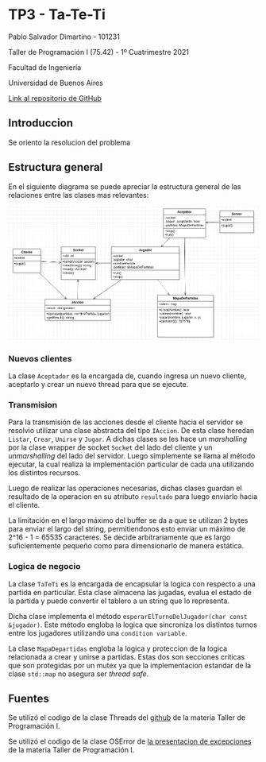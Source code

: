 # TP3 - Ta-Te-Ti

Pablo Salvador Dimartino - 101231

Taller de Programación I (75.42) - 1º Cuatrimestre 2021

Facultad de Ingeniería

Universidad de Buenos Aires

[Link al repositorio de GitHub](https://github.com/psdimartino/TallerDeProgramacion_TP3)

## Introduccion

Se oriento la resolucion del problema 

## Estructura general
En el siguiente diagrama se puede apreciar la estructura general de las relaciones entre las clases mas relevantes:

![Diagrama principal de las relaciones entre clases](./diagrama.PNG)

### Nuevos clientes

La clase `Aceptador` es la encargada de, cuando ingresa un nuevo cliente, aceptarlo y crear un nuevo thread para que se ejecute.

### Transmision

Para la transmisión de las acciones desde el cliente hacia el servidor se resolvio utilizar una clase abstracta del tipo `IAccion`. De esta clase heredan `Listar`, `Crear`, `Unirse` y `Jugar`. A dichas clases se les hace un *marshalling* por la clase wrapper de socket `Socket` del lado del cliente y un *unmarshalling* del lado del servidor. Luego simplemente se llama al método ejecutar, la cual realiza la implementación particular de cada una utilizando los distintos recursos.

Luego de realizar las operaciones necesarias, dichas clases guardan el resultado de la operacion en su atributo `resultado` para luego enviarlo hacia el cliente.

La limitación en el largo máximo del buffer se da a que se utilizan 2 bytes para enviar el largo del string, permitiendonos esto enviar un máximo de 2^16 - 1 = 65535 caracteres. Se decide arbitrariamente que es largo suficientemente pequeño como para dimensionarlo de manera estática.

### Logica de negocio

La clase `TaTeTi` es la encargada de encapsular la logica con respecto a una partida en particular. Esta clase almacena las jugadas, evalua el estado de la partida y puede convertir el tablero a un string que lo representa.

Dicha clase implementa el método `esperarElTurnoDelJugador(char const &jugador)`. Este método engloba la logica que sincroniza los distintos turnos entre los jugadores utilizando una `condition variable`.

La clase `MapaDepartidas` engloba la logica y proteccion de la logica relacionada a crear y unirse a partidas. Estas dos son secciones criticas que son protegidas por un mutex ya que la implementacion estandar de la clase `std::map` no asegura ser *thread safe*.


## Fuentes

Se utilizó el codigo de la clase Threads del [github](https://github.com/Taller-de-Programacion/threads/blob/master/tutorial-interactivo/03_is_prime_parallel_by_inheritance.cpp) de la materia Taller de Programación I.

Se utilizó el codigo de la clase OSError de [la presentacion de excepciones](https://raw.githubusercontent.com/Taller-de-Programacion/clases/master/manejodeerrores/bin/manejodeerrores-handout.pdf) de la materia Taller de Programación I.

